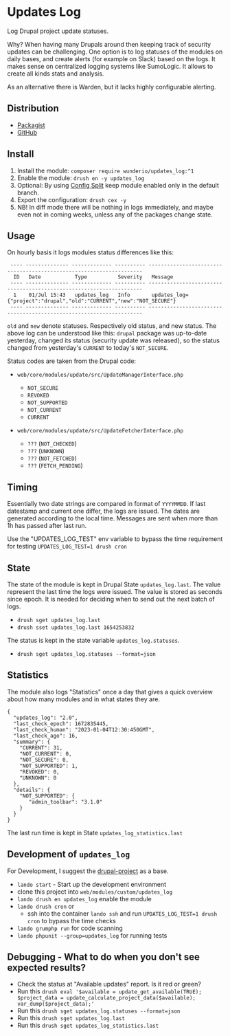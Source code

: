 # Updates Log

Log Drupal project update statuses.

Why? When having many Drupals around then keeping track of security updates can
be challenging. One option is to log statuses of the modules on daily bases,
and create alerts (for example on Slack) based on the logs. It makes sense on
centralized logging systems like SumoLogic. It allows to create all kinds stats
and analysis.

As an alternative there is Warden, but it lacks highly configurable alerting.

## Distribution

- [Packagist](https://packagist.org/packages/wunderio/updates_log)
- [GitHub](https://github.com/wunderio/drupal-updates-log)

## Install

1. Install the module: `composer require wunderio/updates_log:^1`
2. Enable the module: `drush en -y updates_log`
3. Optional: By using [Config Split](https://www.drupal.org/project/config_split) keep module enabled only in the default branch.
4. Export the configuration: `drush cex -y`
5. NB! In diff mode there will be nothing in logs immediately, and maybe even not in coming weeks, unless any of the
   packages change state.

## Usage

On hourly basis it logs modules status differences like this:

```
 ---- -------------- ------------- ---------- --------------------------------------------------------------------
  ID   Date           Type          Severity   Message
 ---- -------------- ------------- ---------- --------------------------------------------------------------------
  1    01/Jul 15:43   updates_log   Info       updates_log={"project":"drupal","old":"CURRENT","new":"NOT_SECURE"}
 ---- -------------- ------------- ---------- --------------------------------------------------------------------
```

`old` and `new` denote statuses.
Respectively old status, and new status.
The above log can be understood like this: `drupal` package was up-to-date yesterday, changed its status (security update was released), so the status changed from yesterday's `CURRENT` to today's `NOT_SECURE`.

Status codes are taken from the Drupal code:

- `web/core/modules/update/src/UpdateManagerInterface.php`
  - `NOT_SECURE`
  - `REVOKED`
  - `NOT_SUPPORTED`
  - `NOT_CURRENT`
  - `CURRENT`

- `web/core/modules/update/src/UpdateFetcherInterface.php`
  - `???` (`NOT_CHECKED`)
  - `???` (`UNKNOWN`)
  - `???` (`NOT_FETCHED`)
  - `???` (`FETCH_PENDING`)

## Timing

Essentially two date strings are compared in format of `YYYYMMDD`.
If last datestamp and current one differ, the logs are issued.
The dates are generated according to the local time.
Messages are sent when more than 1h has passed after last run.

Use the "UPDATES_LOG_TEST" env variable to bypass the time requirement for testing `UPDATES_LOG_TEST=1 drush cron`

## State

The state of the module is kept in Drupal State `updates_log.last`.
The value represent the last time the logs were issued.
The value is stored as seconds since epoch.
It is needed for deciding when to send out the next batch of logs.

- `drush sget updates_log.last`
- `drush sset updates_log.last 1654253832`

The status is kept in the state variable `updates_log.statuses`.
- `drush sget updates_log.statuses --format=json`

## Statistics

The module also logs "Statistics" once a day that gives a quick overview about how many modules and in what states they are.
```
{
  "updates_log": "2.0",
  "last_check_epoch": 1672835445,
  "last_check_human": "2023-01-04T12:30:450GMT",
  "last_check_ago": 16,
  "summary": {
    "CURRENT": 31,
    "NOT_CURRENT": 0,
    "NOT_SECURE": 0,
    "NOT_SUPPORTED": 1,
    "REVOKED": 0,
    "UNKNOWN": 0
  },
  "details": {
    "NOT_SUPPORTED": {
       "admin_toolbar": "3.1.0"
    }
  }
}
```
The last run time is kept in State `updates_log_statistics.last`

## Development of `updates_log`

For Development, I suggest the [drupal-project](https://github.com/wunderio/drupal-project) as a base.

- `lando start` - Start up the development environment
- clone this project into `web/modules/custom/updates_log`
- `lando drush en updates_log` enable the module
- `lando drush cron` or
  - ssh into the container `lando ssh` and run `UPDATES_LOG_TEST=1 drush cron` to bypass the time checks
- `lando grumphp run` for code scanning
- `lando phpunit --group=updates_log` for running tests

## Debugging - What to do when you don't see expected results?

- Check the status at "Available updates" report. Is it red or green?
- Run this `drush eval '$available = update_get_available(TRUE); $project_data = update_calculate_project_data($available); var_dump($project_data);'`
- Run this `drush sget updates_log.statuses --format=json`
- Run this `drush sget updates_log.last`
- Run this `drush sget updates_log_statistics.last`
